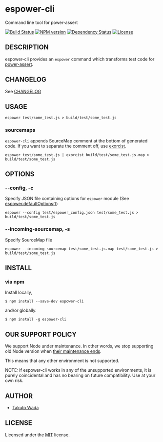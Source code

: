 espower-cli
================================

Command line tool for power-assert

[![Build Status][travis-image]][travis-url]
[![NPM version][npm-image]][npm-url]
[![Dependency Status][depstat-image]][depstat-url]
[![License][license-image]][license-url]


DESCRIPTION
---------------------------------------

espower-cli provides an `espower` command which transforms test code for [power-assert](https://github.com/power-assert-js/power-assert).


CHANGELOG
---------------------------------------
See [CHANGELOG](https://github.com/power-assert-js/espower-cli/blob/master/CHANGELOG.md)


USAGE
---------------------------------------

```
espower test/some_test.js > build/test/some_test.js 
```

### sourcemaps

`espower-cli` appends SourceMap comment at the bottom of generated code. If you want to separate the comment off, use [exorcist](https://github.com/thlorenz/exorcist).

```
espower test/some_test.js | exorcist build/test/some_test.js.map > build/test/some_test.js 
```


OPTIONS
---------------------------------------

### --config, -c

Specify JSON file containing options for `espower` module (See [espower.defaultOptions()](https://github.com/power-assert-js/espower#var-options--espowerdefaultoptions))

```
espower --config test/espower_config.json test/some_test.js > build/test/some_test.js 
```

### --incoming-sourcemap, -s

Specify SourceMap file

```
espower --incoming-sourcemap test/some_test.js.map test/some_test.js > build/test/some_test.js 
```


INSTALL
---------------------------------------

### via npm

Install locally,

    $ npm install --save-dev espower-cli

and/or globally.

    $ npm install -g espower-cli


OUR SUPPORT POLICY
---------------------------------------

We support Node under maintenance. In other words, we stop supporting old Node version when [their maintenance ends](https://github.com/nodejs/LTS).

This means that any other environment is not supported.

NOTE: If espower-cli works in any of the unsupported environments, it is purely coincidental and has no bearing on future compatibility. Use at your own risk.


AUTHOR
---------------------------------------
* [Takuto Wada](https://github.com/twada)


LICENSE
---------------------------------------
Licensed under the [MIT](http://twada.mit-license.org/2014-2016) license.


[npm-url]: https://npmjs.org/package/espower-cli
[npm-image]: https://badge.fury.io/js/espower-cli.svg

[travis-url]: https://travis-ci.org/power-assert-js/espower-cli
[travis-image]: https://secure.travis-ci.org/power-assert-js/espower-cli.svg?branch=master

[depstat-url]: https://gemnasium.com/power-assert-js/espower-cli
[depstat-image]: https://gemnasium.com/power-assert-js/espower-cli.svg

[license-url]: http://twada.mit-license.org/2014-2016
[license-image]: https://img.shields.io/badge/license-MIT-brightgreen.svg
